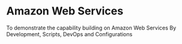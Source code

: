 # Amazon Web Services

To demonstrate the capability building on Amazon Web Services By Development, Scripts, DevOps and Configurations
